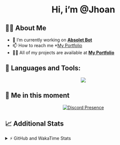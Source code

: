 <h1 align="center">Hi, i’m @Jhoan</h1>

## 🙋‍♂️ About Me

- 🔭 I’m currently working on **[Absolet Bot](https://strider.cloud)**
- 📫 How to reach me *[My Portfolio](https://jhoan.me/contact)
- 👨‍💻 All of my projects are available at **[My Portfolio](https://jhoan.me)**

## 🚀 Languages and Tools:
<p align="center">
  <a href="https://skillicons.dev">
    <img src="https://skillicons.dev/icons?i=js,ts,html,css,bootstrap,nodejs,express,vscode,neovim,vim,atom,cloudflare,git,github,discord,bots,linux,mongodb,nginx,redis,wordpress,heroku&perline=11" />
  </a>
</p>
  
## 👤 Me in this moment
<p align="center">
    <a href="https://discord.com/users/612460795124776960" target="_blank" rel="nofollow">
        <img src="https://lanyard-profile-readme.vercel.app/api/612460795124776960?idleMessage=Probably%20coding%20Absolet..." alt="Discord Presence" align="center">
    </a>
</p>

## 📈 Additional Stats
<details>
    <summary>⚡ GitHub and WakaTime Stats</summary>
    <br/>

<!--START_SECTION:waka-->
![Code Time](http://img.shields.io/badge/Code%20Time-637%20hrs%205%20mins-blue)

**🐱 My GitHub Data** 

> 📦 187.7 kB Used in GitHub's Storage 
 > 
> 🏆 282 Contributions in the Year 2023
 > 
> 💼 Opted to Hire
 > 
> 📜 4 Public Repositories 
 > 
> 🔑 44 Private Repositories 
 > 
**I'm an Early 🐤** 

```text
🌞 Morning                219 commits         ██░░░░░░░░░░░░░░░░░░░░░░░   07.78 % 
🌆 Daytime                1346 commits        ████████████░░░░░░░░░░░░░   47.82 % 
🌃 Evening                1123 commits        ██████████░░░░░░░░░░░░░░░   39.89 % 
🌙 Night                  127 commits         █░░░░░░░░░░░░░░░░░░░░░░░░   04.51 % 
```
📅 **I'm Most Productive on Saturday** 

```text
Monday                   400 commits         ████░░░░░░░░░░░░░░░░░░░░░   14.21 % 
Tuesday                  455 commits         ████░░░░░░░░░░░░░░░░░░░░░   16.16 % 
Wednesday                407 commits         ████░░░░░░░░░░░░░░░░░░░░░   14.46 % 
Thursday                 286 commits         ███░░░░░░░░░░░░░░░░░░░░░░   10.16 % 
Friday                   367 commits         ███░░░░░░░░░░░░░░░░░░░░░░   13.04 % 
Saturday                 544 commits         █████░░░░░░░░░░░░░░░░░░░░   19.33 % 
Sunday                   356 commits         ███░░░░░░░░░░░░░░░░░░░░░░   12.65 % 
```


📊 **This Week I Spent My Time On** 

```text
🕑︎ Time Zone: America/Bogota

💬 Programming Languages: 
No Activity Tracked This Week

🔥 Editors: 
No Activity Tracked This Week

🐱‍💻 Projects: 
No Activity Tracked This Week

💻 Operating System: 
No Activity Tracked This Week
```

**I Mostly Code in JavaScript** 

```text
JavaScript               17 repos            █████████████░░░░░░░░░░░░   51.52 % 
TypeScript               9 repos             ███████░░░░░░░░░░░░░░░░░░   27.27 % 
Java                     3 repos             ██░░░░░░░░░░░░░░░░░░░░░░░   09.09 % 
EJS                      1 repo              █░░░░░░░░░░░░░░░░░░░░░░░░   03.03 % 
SCSS                     1 repo              █░░░░░░░░░░░░░░░░░░░░░░░░   03.03 % 
```




 Last Updated on 26/06/2023 14:37:53 UTC
<!--END_SECTION:waka-->
</details>
